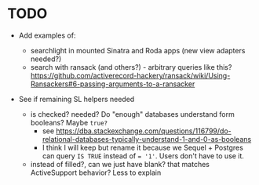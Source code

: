 # TODO 

- Add examples of:
  - searchlight in mounted Sinatra and Roda apps (new view adapters needed?)
  - search with ransack (and others?) - arbitrary queries like this? https://github.com/activerecord-hackery/ransack/wiki/Using-Ransackers#6-passing-arguments-to-a-ransacker

- See if remaining SL helpers needed
  - is checked? needed? Do "enough" databases understand form booleans? Maybe `true?`
    - see https://dba.stackexchange.com/questions/116799/do-relational-databases-typically-understand-1-and-0-as-booleans
    - I think I will keep but rename it because we Sequel + Postgres can query `IS TRUE` instead of `= '1'`. Users don't have to use it.
  - instead of filled?, can we just have blank? that matches ActiveSupport behavior? Less to explain
